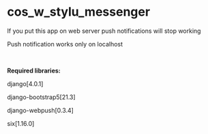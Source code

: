 # cos_w_stylu_messenger
<p>If you put this app on web server push notifications will stop working</p>
<p>Push notification works only on localhost</p>
<br>
<p><b>Required libraries:</b></p>
<p>django[4.0.1]</p>
<p>django-bootstrap5[21.3]</p>
<p>django-webpush[0.3.4]</p>
<p>six[1.16.0]</p>
